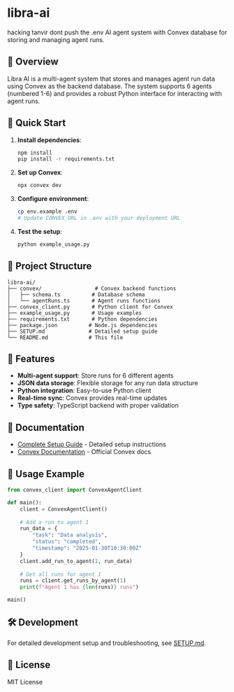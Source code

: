 # libra-ai

hacking
tanvir dont push the .env
AI agent system with Convex database for storing and managing agent runs.

## 🎯 Overview

Libra AI is a multi-agent system that stores and manages agent run data using Convex as the backend database. The system supports 6 agents (numbered 1-6) and provides a robust Python interface for interacting with agent runs.

## 🚀 Quick Start

1. **Install dependencies**:
   ```bash
   npm install
   pip install -r requirements.txt
   ```

2. **Set up Convex**:
   ```bash
   npx convex dev
   ```

3. **Configure environment**:
   ```bash
   cp env.example .env
   # Update CONVEX_URL in .env with your deployment URL
   ```

4. **Test the setup**:
   ```bash
   python example_usage.py
   ```

## 📁 Project Structure

```
libra-ai/
├── convex/                 # Convex backend functions
│   ├── schema.ts          # Database schema
│   └── agentRuns.ts       # Agent runs functions
├── convex_client.py       # Python client for Convex
├── example_usage.py       # Usage examples
├── requirements.txt       # Python dependencies
├── package.json          # Node.js dependencies
├── SETUP.md              # Detailed setup guide
└── README.md             # This file
```

## 🔧 Features

- **Multi-agent support**: Store runs for 6 different agents
- **JSON data storage**: Flexible storage for any run data structure
- **Python integration**: Easy-to-use Python client
- **Real-time sync**: Convex provides real-time updates
- **Type safety**: TypeScript backend with proper validation

## 📖 Documentation

- [Complete Setup Guide](SETUP.md) - Detailed setup instructions
- [Convex Documentation](https://docs.convex.dev/) - Official Convex docs

## 🤝 Usage Example

```python
from convex_client import ConvexAgentClient

def main():
    client = ConvexAgentClient()
    
    # Add a run to agent 1
    run_data = {
        "task": "Data analysis",
        "status": "completed",
        "timestamp": "2025-01-30T10:30:00Z"
    }
    client.add_run_to_agent(1, run_data)
    
    # Get all runs for agent 1
    runs = client.get_runs_by_agent(1)
    print(f"Agent 1 has {len(runs)} runs")

main()
```

## 🛠️ Development

For detailed development setup and troubleshooting, see [SETUP.md](SETUP.md).

## 📄 License

MIT License
